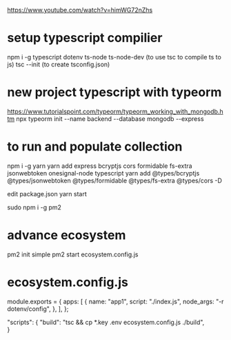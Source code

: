 https://www.youtube.com/watch?v=himWG72nZhs

# setup typescript compilier

npm i -g typescript dotenv ts-node ts-node-dev (to use tsc to compile ts to js)
tsc --init (to create tsconfig.json)

# new project typescript with typeorm

https://www.tutorialspoint.com/typeorm/typeorm_working_with_mongodb.htm
npx typeorm init --name backend --database mongodb --express

# to run and populate collection

npm i -g yarn
yarn add express bcryptjs cors formidable fs-extra jsonwebtoken onesignal-node typescript
yarn add @types/bcryptjs @types/jsonwebtoken @types/formidable @types/fs-extra @types/cors -D

edit package.json
yarn start

sudo npm i -g pm2

# advance ecosystem

pm2 init simple
pm2 start ecosystem.config.js

# ecosystem.config.js

module.exports = {
apps: [
{
name: "app1",
script: "./index.js",
node_args: "-r dotenv/config",
},
],
};

"scripts": {
"build": "tsc && cp \*.key .env ecosystem.config.js ./build",  
}
